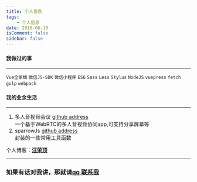 ```yaml
---
title: 个人信息
tags:
    - 个人信息
date: 2018-06-10
isComment: false
sidebar: false
---
```


#### 我做过的事

---

`Vue全家桶` `微信JS-SDK` `微信小程序` `ES6` `Sass` `Less` `Stylus` `NodeJS` `vuepress` `fetch` `gulp` `webpack`

#### 我的业余生活

---

1. 多人音视频会议 [github address](https://github.com/wangrongding/sparrow-meeting)<br>
   一个基于WebRTC的多人音视频协同app,可支持分享屏幕等
2. sparrowJs [github address](https://github.com/wangrongding/sparrowJs)<br>
   封装的一些常用工具函数

个人博客：[**汪荣顶**](www.fedtop.com)

---

### 如果有话对我讲，那就请[qq 联系我](http://wpa.qq.com/msgrd?v=3&uin=729319240&site=qq&menu=yes)
